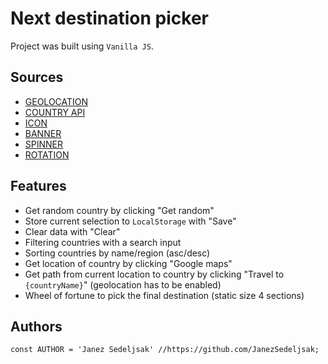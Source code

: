 # Next destination picker

Project was built using `Vanilla JS`.

## Sources
- [GEOLOCATION](https://www.w3schools.com/html/html5_geolocation.asp)
- [COUNTRY API](https://restcountries.com)
- [ICON](https://i.pinimg.com/originals/4a/a5/34/4aa534605d1afc465c5bdc5dd80f1ecb.png)
- [BANNER](https://images8.alphacoders.com/104/thumb-1920-1043923.jpg)
- [SPINNER](https://loading.io/css/)
- [ROTATION](https://stackoverflow.com/questions/16771225/css3-rotate-animation)

## Features
- Get random country by clicking "Get random"
- Store current selection to `LocalStorage` with "Save"
- Clear data with "Clear"
- Filtering countries with a search input
- Sorting countries by name/region (asc/desc)
- Get location of country by clicking "Google maps"
- Get path from current location to country by clicking "Travel to `{countryName}`" (geolocation has to be enabled)
- Wheel of fortune to pick the final destination (static size 4 sections)

## Authors

```JS
const AUTHOR = 'Janez Sedeljsak' //https://github.com/JanezSedeljsak;
```